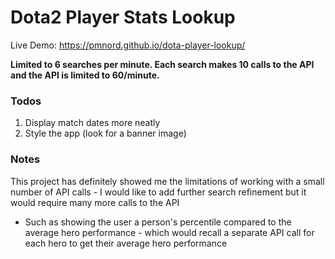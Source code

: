 # Dota2 Player Stats Lookup

Live Demo: https://pmnord.github.io/dota-player-lookup/

**Limited to 6 searches per minute. Each search makes 10 calls to the API and the API is limited to 60/minute.**

### Todos

1. Display match dates more neatly
1. Style the app (look for a banner image)

### Notes

This project has definitely showed me the limitations of working with a small number of API calls - I would like to add further search refinement but it would require many more calls to the API
- Such as showing the user a person's percentile compared to the average hero performance - which would recall a separate API call for each hero to get their average hero performance
